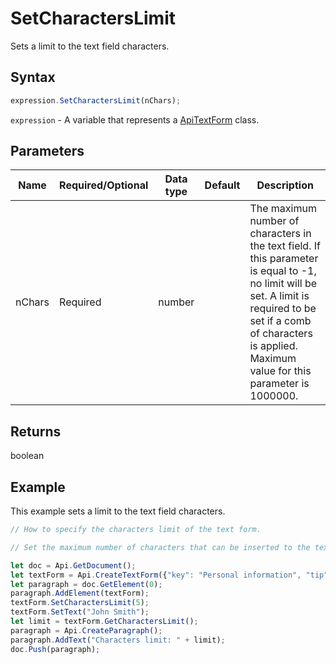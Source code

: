 # SetCharactersLimit

Sets a limit to the text field characters.

## Syntax

```javascript
expression.SetCharactersLimit(nChars);
```

`expression` - A variable that represents a [ApiTextForm](../ApiTextForm.md) class.

## Parameters

| **Name** | **Required/Optional** | **Data type** | **Default** | **Description** |
| ------------- | ------------- | ------------- | ------------- | ------------- |
| nChars | Required | number |  | The maximum number of characters in the text field. If this parameter is equal to -1, no limit will be set. A limit is required to be set if a comb of characters is applied. Maximum value for this parameter is 1000000. |

## Returns

boolean

## Example

This example sets a limit to the text field characters.

```javascript editor-docx
// How to specify the characters limit of the text form.

// Set the maximum number of characters that can be inserted to the text form.

let doc = Api.GetDocument();
let textForm = Api.CreateTextForm({"key": "Personal information", "tip": "Enter your first name", "required": true, "placeholder": "First name", "comb": true, "cellWidth": 3, "multiLine": false, "autoFit": false});
let paragraph = doc.GetElement(0);
paragraph.AddElement(textForm);
textForm.SetCharactersLimit(5);
textForm.SetText("John Smith");
let limit = textForm.GetCharactersLimit();
paragraph = Api.CreateParagraph();
paragraph.AddText("Characters limit: " + limit);
doc.Push(paragraph);
```
